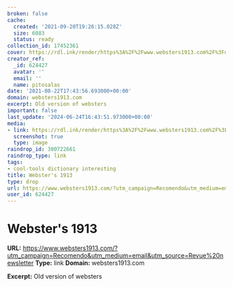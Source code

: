 ```yaml
---
broken: false
cache:
  created: '2021-09-20T19:26:15.028Z'
  size: 6083
  status: ready
collection_id: 17452361
cover: https://rdl.ink/render/https%3A%2F%2Fwww.websters1913.com%2F%3Futm_campaign%3DRecomendo%26utm_medium%3Demail%26utm_source%3DRevue%2520newsletter
creator_ref:
  _id: 624427
  avatar: ''
  email: ''
  name: pitosalas
date: '2021-08-22T17:43:56.693000+00:00'
domain: websters1913.com
excerpt: Old version of websters
important: false
last_update: '2024-06-24T16:43:51.973000+00:00'
media:
- link: https://rdl.ink/render/https%3A%2F%2Fwww.websters1913.com%2F%3Futm_campaign%3DRecomendo%26utm_medium%3Demail%26utm_source%3DRevue%2520newsletter
  screenshot: true
  type: image
raindrop_id: 300722661
raindrop_type: link
tags:
- cool-tools dictionary interesting
title: Webster's 1913
type: drop
url: https://www.websters1913.com/?utm_campaign=Recomendo&utm_medium=email&utm_source=Revue%20newsletter
user_id: 624427
---
```


# Webster's 1913

**URL:** https://www.websters1913.com/?utm_campaign=Recomendo&utm_medium=email&utm_source=Revue%20newsletter
**Type:** link
**Domain:** websters1913.com

**Excerpt:** Old version of websters
